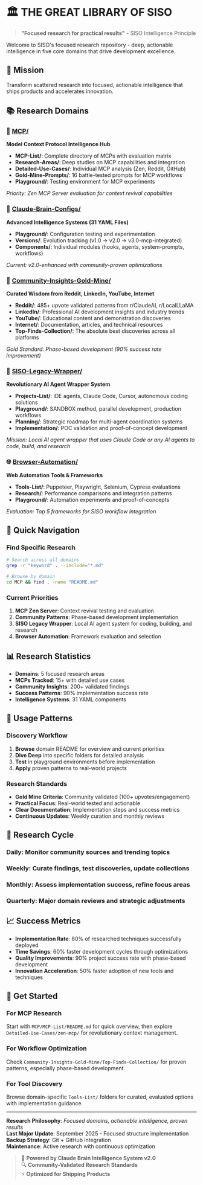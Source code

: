 # 🏛️ THE GREAT LIBRARY OF SISO

> **"Focused research for practical results"** - SISO Intelligence Principle

Welcome to SISO's focused research repository - deep, actionable intelligence in five core domains that drive development excellence.

## 🎯 **Mission**
Transform scattered research into focused, actionable intelligence that ships products and accelerates innovation.

## 📚 **Research Domains**

### 🔌 **[MCP/](./MCP/)**
**Model Context Protocol Intelligence Hub**
- **MCP-List/**: Complete directory of MCPs with evaluation matrix
- **Research-Areas/**: Deep studies on MCP capabilities and integration
- **Detailed-Use-Cases/**: Individual MCP analysis (Zen, Reddit, GitHub)
- **Gold-Mine-Prompts/**: 16 battle-tested prompts for MCP workflows
- **Playground/**: Testing environment for MCP experiments

*Priority: Zen MCP Server evaluation for context revival capabilities*

### 🧠 **[Claude-Brain-Configs/](./Claude-Brain-Configs/)**
**Advanced Intelligence Systems (31 YAML Files)**
- **Playground/**: Configuration testing and experimentation
- **Versions/**: Evolution tracking (v1.0 → v2.0 → v3.0-mcp-integrated)
- **Components/**: Individual modules (hooks, agents, system-prompts, workflows)

*Current: v2.0-enhanced with community-proven optimizations*

### 🌟 **[Community-Insights-Gold-Mine/](./Community-Insights-Gold-Mine/)**
**Curated Wisdom from Reddit, LinkedIn, YouTube, Internet**
- **Reddit/**: 485+ upvote validated patterns from r/ClaudeAI, r/LocalLLaMA
- **LinkedIn/**: Professional AI development insights and industry trends
- **YouTube/**: Educational content and demonstration discoveries
- **Internet/**: Documentation, articles, and technical resources
- **Top-Finds-Collection/**: The absolute best discoveries across all platforms

*Gold Standard: Phase-based development (90% success rate improvement)*

### 🤖 **[SISO-Legacy-Wrapper/](./SISO-Legacy-Wrapper/)**
**Revolutionary AI Agent Wrapper System**
- **Projects-List/**: IDE agents, Claude Code, Cursor, autonomous coding solutions
- **Playground/**: SANDBOX method, parallel development, production workflows
- **Planning/**: Strategic roadmap for multi-agent coordination systems
- **Implementation/**: POC validation and proof-of-concept development

*Mission: Local AI agent wrapper that uses Claude Code or any AI agents to code, build, and research*

### 🌐 **[Browser-Automation/](./Browser-Automation/)**
**Web Automation Tools & Frameworks**
- **Tools-List/**: Puppeteer, Playwright, Selenium, Cypress evaluations
- **Research/**: Performance comparisons and integration patterns
- **Playground/**: Automation experiments and proof-of-concepts

*Evaluation: Top 5 frameworks for SISO workflow integration*

## 🚀 **Quick Navigation**

### **Find Specific Research**
```bash
# Search across all domains
grep -r "keyword" . --include="*.md"

# Browse by domain
cd MCP && find . -name "README.md"
```

### **Current Priorities**
1. **MCP Zen Server**: Context revival testing and evaluation
2. **Community Patterns**: Phase-based development implementation
3. **SISO Legacy Wrapper**: Local AI agent system for coding, building, and research
4. **Browser Automation**: Framework evaluation and selection

## 📊 **Research Statistics**
- **Domains**: 5 focused research areas
- **MCPs Tracked**: 15+ with detailed use cases
- **Community Insights**: 200+ validated findings
- **Success Patterns**: 90% implementation success rate
- **Intelligence Systems**: 31 YAML components

## 🎯 **Usage Patterns**

### **Discovery Workflow**
1. **Browse** domain README for overview and current priorities
2. **Dive Deep** into specific folders for detailed analysis
3. **Test** in playground environments before implementation
4. **Apply** proven patterns to real-world projects

### **Research Standards**
- **Gold Mine Criteria**: Community validated (100+ upvotes/engagement)
- **Practical Focus**: Real-world tested and actionable
- **Clear Documentation**: Implementation steps and success metrics
- **Continuous Updates**: Weekly curation and monthly reviews

## 🔄 **Research Cycle**

### **Daily**: Monitor community sources and trending topics
### **Weekly**: Curate findings, test discoveries, update collections  
### **Monthly**: Assess implementation success, refine focus areas
### **Quarterly**: Major domain reviews and strategic adjustments

## 📈 **Success Metrics**
- **Implementation Rate**: 80% of researched techniques successfully deployed
- **Time Savings**: 60% faster development cycles through optimizations
- **Quality Improvements**: 90% project success rate with phase-based development
- **Innovation Acceleration**: 50% faster adoption of new tools and techniques

## 🚀 **Get Started**

### **For MCP Research**
Start with `MCP/MCP-List/README.md` for quick overview, then explore `Detailed-Use-Cases/zen-mcp/` for revolutionary context management.

### **For Workflow Optimization**  
Check `Community-Insights-Gold-Mine/Top-Finds-Collection/` for proven patterns, especially phase-based development.

### **For Tool Discovery**
Browse domain-specific `Tools-List/` folders for curated, evaluated options with implementation guidance.

---

**Research Philosophy**: *Focused domains, actionable intelligence, proven results*  
**Last Major Update**: September 2025 - Focused structure implementation  
**Backup Strategy**: Git + GitHub integration  
**Maintenance**: Active research with continuous optimization  

> 🧠 **Powered by Claude Brain Intelligence System v2.0**  
> 🔍 **Community-Validated Research Standards**  
> ⚡ **Optimized for Shipping Products**